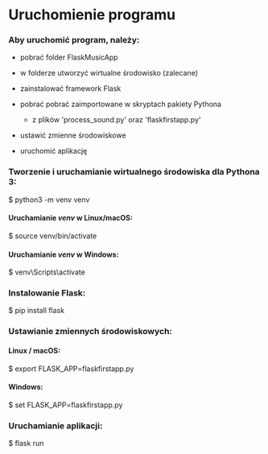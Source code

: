 # Uruchomienie programu

### Aby uruchomić program, należy:

- pobrać folder FlaskMusicApp
- w folderze utworzyć wirtualne środowisko (zalecane)
- zainstalować framework Flask
- pobrać pobrać zaimportowane w skryptach pakiety Pythona
  - z plików 'process_sound.py' oraz 'flaskfirstapp.py'
  
- ustawić zmienne środowiskowe
- uruchomić aplikację

### Tworzenie i uruchamianie wirtualnego środowiska dla Pythona 3:
$ python3  -m venv venv
#### Uruchamianie _venv_ w Linux/macOS:
$ source venv/bin/activate
#### Uruchamianie _venv_ w Windows:
$ venv\Scripts\activate
### Instalowanie Flask:
$ pip install flask
### Ustawianie zmiennych środowiskowych:
#### Linux / macOS:
$ export FLASK_APP=flaskfirstapp.py
#### Windows:
$ set FLASK_APP=flaskfirstapp.py

### Uruchamianie aplikacji:
$ flask run


